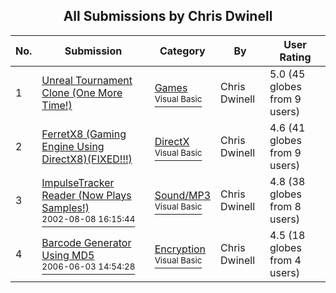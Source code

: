 ﻿<div align="center">

## All Submissions by Chris Dwinell

</div>

No.  | Submission | Category | By   | User Rating
---- | ---------- | -------- | ---- | -----------
1 | [Unreal Tournament Clone \(One More Time\!\)<br />](https://github.com/Planet-Source-Code/chris-dwinell-unreal-tournament-clone-one-more-time__1-37501) | [Games<br /><sup>Visual Basic</sup>](../ByCategory/games__1-38.md) | Chris Dwinell | 5.0 (45 globes from 9 users)
2 | [FerretX8 \(Gaming Engine Using DirectX8\)\(FIXED\!\!\!\)<br />](https://github.com/Planet-Source-Code/chris-dwinell-ferretx8-gaming-engine-using-directx8-fixed__1-44723) | [DirectX<br /><sup>Visual Basic</sup>](../ByCategory/directx__1-44.md) | Chris Dwinell | 4.6 (41 globes from 9 users)
3 | [ImpulseTracker Reader \(Now Plays Samples\!\)<br /><sup>2002-08-08 16:15:44</sup>](https://github.com/Planet-Source-Code/chris-dwinell-impulsetracker-reader-now-plays-samples__1-37745) | [Sound/MP3<br /><sup>Visual Basic</sup>](../ByCategory/sound-mp3__1-45.md) | Chris Dwinell | 4.8 (38 globes from 8 users)
4 | [Barcode Generator Using MD5<br /><sup>2006-06-03 14:54:28</sup>](https://github.com/Planet-Source-Code/chris-dwinell-barcode-generator-using-md5__1-65557) | [Encryption<br /><sup>Visual Basic</sup>](../ByCategory/encryption__1-48.md) | Chris Dwinell | 4.5 (18 globes from 4 users)
